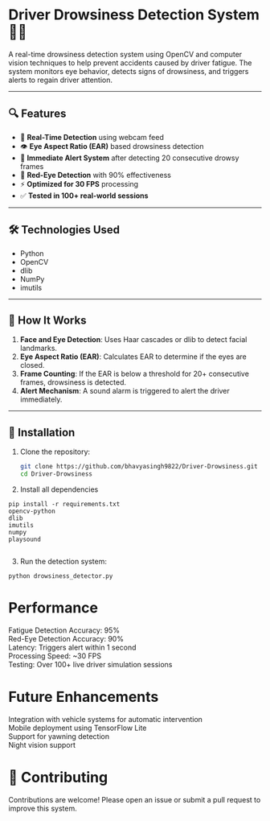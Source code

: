 # Driver Drowsiness Detection System 🚗💤

A real-time drowsiness detection system using OpenCV and computer vision techniques to help prevent accidents caused by driver fatigue. The system monitors eye behavior, detects signs of drowsiness, and triggers alerts to regain driver attention.

---

## 🔍 Features

- 🔁 **Real-Time Detection** using webcam feed  
- 👁️ **Eye Aspect Ratio (EAR)** based drowsiness detection  
- 🔔 **Immediate Alert System** after detecting 20 consecutive drowsy frames  
- 👀 **Red-Eye Detection** with 90% effectiveness  
- ⚡ **Optimized for 30 FPS** processing  
- ✅ **Tested in 100+ real-world sessions**

---

## 🛠️ Technologies Used

- Python  
- OpenCV  
- dlib  
- NumPy  
- imutils

---

## 🧠 How It Works

1. **Face and Eye Detection**: Uses Haar cascades or dlib to detect facial landmarks.  
2. **Eye Aspect Ratio (EAR)**: Calculates EAR to determine if the eyes are closed.  
3. **Frame Counting**: If the EAR is below a threshold for 20+ consecutive frames, drowsiness is detected.  
4. **Alert Mechanism**: A sound alarm is triggered to alert the driver immediately.

---

## 🚀 Installation

1. Clone the repository:
   ```bash
   git clone https://github.com/bhavyasingh9822/Driver-Drowsiness.git
   cd Driver-Drowsiness
   ```
2. Install all dependencies
```
pip install -r requirements.txt
opencv-python
dlib
imutils
numpy
playsound


```
3. Run the detection system:
```
python drowsiness_detector.py
```
# Performance
Fatigue Detection Accuracy: 95%
<br>
Red-Eye Detection Accuracy: 90%
<br>
Latency: Triggers alert within 1 second
<br>
Processing Speed: ~30 FPS
<br>
Testing: Over 100+ live driver simulation sessions
<br>
 
 # Future Enhancements
Integration with vehicle systems for automatic intervention
<br>
Mobile deployment using TensorFlow Lite
<br>
Support for yawning detection
<br>
Night vision support
# 🤝 Contributing
Contributions are welcome! Please open an issue or submit a pull request to improve this system.

